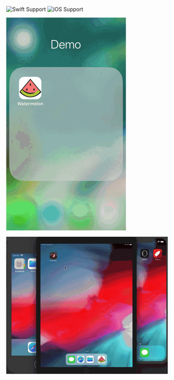 ![Swift Support](https://img.shields.io/badge/Swift-4.1-orange.svg)
![iOS Support](https://img.shields.io/badge/iOS-11.0%2B-yellow.svg)


![iphone se](https://github.com/glebshendrik/watermelon/blob/master/wellbell_demo_se.gif)

![simulator ipad 12.9](https://github.com/glebshendrik/watermelon/blob/master/wellbell_demo_ipad12_9.gif)
